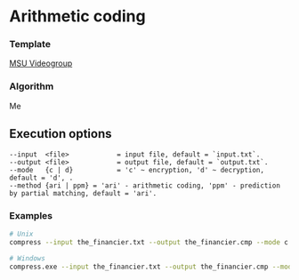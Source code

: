 # Arithmetic coding

### Template

[MSU Videogroup](https://github.com/msu-video-group)

### Algorithm

Me

## Execution options
```
--input  <file>            = input file, default = `input.txt`.
--output <file>            = output file, default = `output.txt`.
--mode   {c | d}           = 'c' ~ encryption, 'd' ~ decryption, default = 'd', .
--method {ari | ppm} = 'ari' - arithmetic coding, 'ppm' - prediction by partial matching, default = 'ari'.
```


### Examples  
```sh
# Unix
compress --input the_financier.txt --output the_financier.cmp --mode c --method ppm
```

```sh
# Windows
compress.exe --input the_financier.txt --output the_financier.cmp --mode c --method ppm
```

